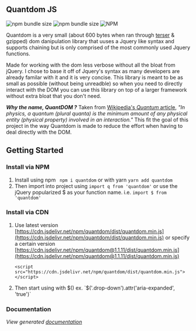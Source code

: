 [comment]: <> (Badges from https://shields.io/ and https://badgen.net/)
## Quantdom JS
![npm bundle size](https://img.shields.io/bundlephobia/min/quantdom?color=%234338ca&logoColor=%232a2b2c) ![npm bundle size](https://img.shields.io/bundlephobia/minzip/quantdom?color=%234338ca&label=gzipped%20size&logoColor=%232a2b2c) ![NPM](https://img.shields.io/npm/l/quantdom?color=%234338ca&logoColor=%232a2b2c)

Quantdom is a very small (about 600 bytes when ran through [terser](https://www.npmjs.com/package/terser) & gzipped) dom danipulation library that uuses a Jquery like syntax and supports chaining but is only comprised of the most commonly used Jquery functions.

Made for working with the dom less verbose without all the bloat from jQuery. I chose to base it off of Jquery's syntax as many developers are already familar with it and it is very concise. This library is meant to be as small as possible (without being unreadble) so when you need to directly interact with the DOM you can use this library on top of a larger framework without extra bloat that you don't need.

***Why the name, QuantDOM ?*** 
Taken from [Wikipedia's *Quantum* article](https://en.wikipedia.org/wiki/Quantum), *"In physics, a quantum (plural quanta) is the minimum amount of any physical entity (physical property) involved in an interaction."* This fit the goal of this project in the way Quantdom is made to reduce the effort when having to deal directly with the DOM.

## Getting Started

### Install via NPM
1. Install using npm ` npm i quantdom` or with yarn `yarn add quantdom`
2. Then import into project using `import q from 'quantdom'` or use the jQuery popularized $ as your function name. i.e. `import $ from 'quantdom'`

### Install via CDN

1. Use latest version [https://cdn.jsdelivr.net/npm/quantdom/dist/quantdom.min.js](https://cdn.jsdelivr.net/npm/quantdom/dist/quantdom.min.js) or specify a certain version [https://cdn.jsdelivr.net/npm/quantdom@1.1.11/dist/quantdom.min.js](https://cdn.jsdelivr.net/npm/quantdom@1.1.11/dist/quantdom.min.js)

    ```
    <script src="https://cdn.jsdelivr.net/npm/quantdom/dist/quantdom.min.js"></script>
    ```

2. Then start using with $() ex. `$('.drop-down').attr('aria-expanded', 'true')`

### Documentation
*View generated [documentation](docs.md)*
